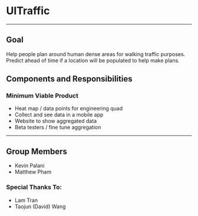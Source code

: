 # UITraffic 


------------


##  Goal
Help people plan around human dense areas for walking traffic purposes. Predict ahead of time if a location will be populated to help make plans.

## Components and Responsibilities
### Minimum Viable Product
- Heat map / data points for engineering quad
- Collect and see data in a mobile app
- Website to show aggregated data
- Beta testers / fine tune aggregation

------------

## Group Members
- Kevin Palani
- Matthew Pham

### Special Thanks To:
- Lam Tran
- Taojun (David) Wang

